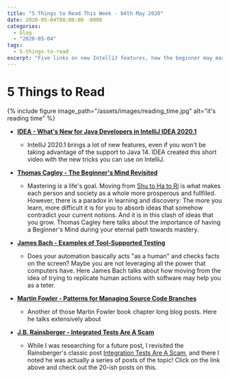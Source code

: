 ```yaml
---
title: "5 Things to Read This Week - 04th May 2020"
date: 2020-05-04T08:00:00 -0000
categories:
  - blog
  - "2020-05-04"
tags:
  - 5-things-to-read
excerpt: "Five links on new IntelliJ features, how the beginner may master the master, the true power of automation in testing, patterns of branching, and how Integrated Tests Are A Scam."
---
```


# 5 Things to Read

{% include figure image_path="/assets/images/reading_time.jpg" alt="it's reading time" %}

- **[IDEA - What's New for Java Developers in IntelliJ IDEA 2020.1](https://www.youtube.com/watch?v=LtOH7snHBCA)**
  - IntelliJ 2020.1 brings a lot of new features, even if you won't be taking advantage of the support to Java 14. IDEA created this short video with the new tricks you can use on IntelliJ.

- **[Thomas Cagley - The Beginner's Mind Revisited](https://tcagley.wordpress.com/2020/04/21/the-beginners-mind-revisited/)**
  - Mastering is a life's goal. Moving from [Shu to Ha to Ri](https://en.wikipedia.org/wiki/Shuhari) is what makes each person and society as a whole more prosperous and fullfiled. However, there is a paradox in learning and discovery: The more you learn, more difficult it is for you to absorb ideas that somehow contradict your current notions. And it is in this clash of ideas that you grow. Thomas Cagley here talks about the importance of having a Beginner's Mind during your eternal path towards mastery.

- **[James Bach - Examples of Tool-Supported Testing](https://www.youtube.com/watch?v=HWTzgS0aoP)**
  - Does your automation basically acts "as a human" and checks facts on the screen? Maybe you are not leveraging all the power that computers have. Here James Bach talks about how moving from the idea of trying to replicate human actions with software may help you as a teter.

- **[Martin Fowler - Patterns for Managing Source Code Branches](https://martinfowler.com/articles/branching-patterns.html)**
  - Another of those Martin Fowler book chapter long blog posts. Here he talks extensively about

- **[J.B. Rainsberger - Integrated Tests Are A Scam](https://blog.thecodewhisperer.com/series#integrated-tests-are-a-scam)**
  - While I was researching for a future post, I revisited the Rainsberger's classic post [Integration Tests Are A Scam](https://blog.thecodewhisperer.com/permalink/integrated-tests-are-a-scam), and there I noted he was actually a series of posts of the topic! Click on the link above and check out the 20-ish posts on this.
